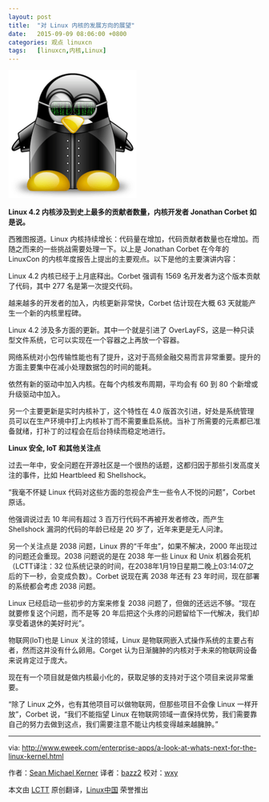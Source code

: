 ```yaml
---
layout: post
title:	"对 Linux 内核的发展方向的展望"
date:	2015-09-09 08:06:00 +0800 
categories:	观点 linuxcn 
tags:	[linuxcn,内核,Linux]
---
```



![](/Asserts/Images/album/201509/09/093228nednujuuv949uiur.png)


**Linux 4.2 内核涉及到史上最多的贡献者数量，内核开发者 Jonathan Corbet 如是说。**


西雅图报道。Linux 内核持续增长：代码量在增加，代码贡献者数量也在增加。而随之而来的一些挑战需要处理一下。以上是 Jonathan Corbet 在今年的 LinuxCon 的内核年度报告上提出的主要观点。以下是他的主要演讲内容：


Linux 4.2 内核已经于上月底释出。Corbet 强调有 1569 名开发者为这个版本贡献了代码，其中 277 名是第一次提交代码。


越来越多的开发者的加入，内核更新非常快，Corbet 估计现在大概 63 天就能产生一个新的内核里程碑。


Linux 4.2 涉及多方面的更新。其中一个就是引进了 OverLayFS，这是一种只读型文件系统，它可以实现在一个容器之上再放一个容器。


网络系统对小包传输性能也有了提升，这对于高频金融交易而言非常重要。提升的方面主要集中在减小处理数据包的时间的能耗。


依然有新的驱动中加入内核。在每个内核发布周期，平均会有 60 到 80 个新增或升级驱动中加入。


另一个主要更新是实时内核补丁，这个特性在 4.0 版首次引进，好处是系统管理员可以在生产环境中打上内核补丁而不需要重启系统。当补丁所需要的元素都已准备就绪，打补丁的过程会在后台持续而稳定地进行。


**Linux 安全, IoT 和其他关注点**


过去一年中，安全问题在开源社区是一个很热的话题，这都归因于那些引发高度关注的事件，比如 Heartbleed 和 Shellshock。


“我毫不怀疑 Linux 代码对这些方面的忽视会产生一些令人不悦的问题”，Corbet 原话。


他强调说过去 10 年间有超过 3 百万行代码不再被开发者修改，而产生 Shellshock 漏洞的代码的年龄已经是 20 岁了，近年来更是无人问津。


另一个关注点是 2038 问题，Linux 界的“千年虫”，如果不解决，2000 年出现过的问题还会重现。2038 问题说的是在 2038 年一些 Linux 和 Unix 机器会死机（LCTT译注：32 位系统记录的时间，在2038年1月19日星期二晚上03:14:07之后的下一秒，会变成负数）。Corbet 说现在离 2038 年还有 23 年时间，现在部署的系统都会考虑 2038 问题。


Linux 已经启动一些初步的方案来修复 2038 问题了，但做的还远远不够。“现在就要修复这个问题，而不是等 20 年后把这个头疼的问题留给下一代解决，我们却享受着退休的美好时光”。


物联网(IoT)也是 Linux 关注的领域，Linux 是物联网嵌入式操作系统的主要占有者，然而这并没有什么卵用。Corget 认为日渐臃肿的内核对于未来的物联网设备来说肯定过于庞大。


现在有一个项目就是做内核最小化的，获取足够的支持对于这个项目来说非常重要。


“除了 Linux 之外，也有其他项目可以做物联网，但那些项目不会像 Linux 一样开放”，Corbet 说，“我们不能指望 Linux 在物联网领域一直保持优势，我们需要靠自己的努力去做到这点，我们需要注意不能让内核变得越来越臃肿。”




---


via: <http://www.eweek.com/enterprise-apps/a-look-at-whats-next-for-the-linux-kernel.html>


作者：[Sean Michael Kerner](http://www.eweek.com/cp/bio/Sean-Michael-Kerner/) 译者：[bazz2](https://github.com/bazz2) 校对：[wxy](https://github.com/wxy)


本文由 [LCTT](https://github.com/LCTT/TranslateProject) 原创翻译，[Linux中国](https://linux.cn/) 荣誉推出
